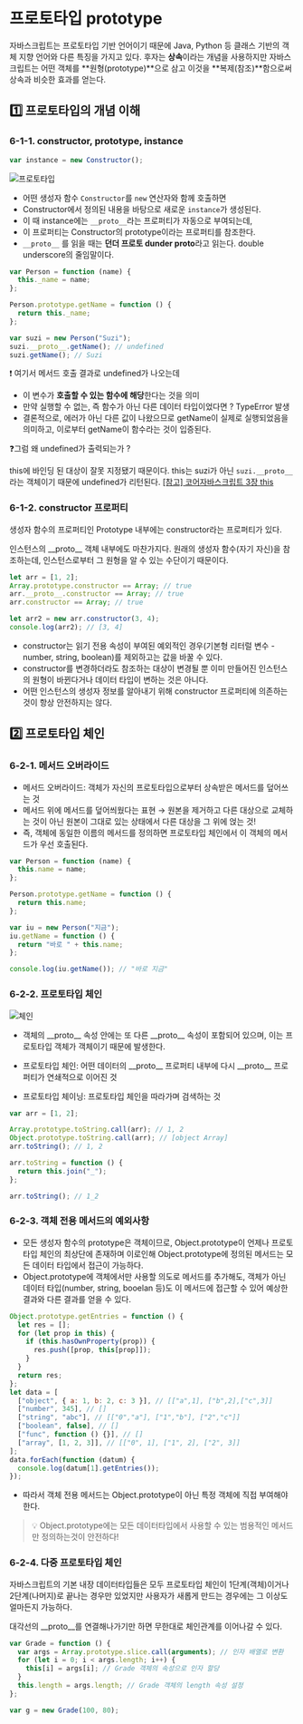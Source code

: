 # 프로토타입 prototype

자바스크립트는 프로토타입 기반 언어이기 때문에 Java, Python 등 클래스 기반의 객체 지향 언어와 다른 특징을 가지고 있다. 후자는 **상속**이라는 개념을 사용하지만 자바스크립트는 어떤 객체를 **원형(prototype)**으로 삼고 이것을 **복제(참조)**함으로써 상속과 비슷한 효과를 얻는다.

## 1️⃣ 프로토타입의 개념 이해

### 6-1-1. constructor, prototype, instance

```jsx
var instance = new Constructor();
```

![프로토타입](../img/coreJS-6/prototype.jpg)

- 어떤 생성자 함수 `Constructor`를 `new` 연산자와 함께 호출하면
- Constructor에서 정의된 내용을 바탕으로 새로운 `instance`가 생성된다.
- 이 때 instance에는 `__proto__`라는 프로퍼티가 자동으로 부여되는데,
- 이 프로퍼티는 Constructor의 prototype이라는 프로퍼티를 참조한다.
- `__proto__` 를 읽을 때는 **던더 프로토 dunder proto**라고 읽는다. double underscore의 줄임말이다.

```jsx
var Person = function (name) {
  this._name = name;
};

Person.prototype.getName = function () {
  return this._name;
};

var suzi = new Person("Suzi");
suzi.__proto__.getName(); // undefined
suzi.getName(); // Suzi
```

❗️ 여기서 메서드 호출 결과로 undefined가 나오는데

- 이 변수가 **호출할 수 있는 함수에 해당**한다는 것을 의미
- 만약 실행할 수 없는, 즉 함수가 아닌 다른 데이터 타입이었다면 ? TypeError 발생
- 결론적으로, 에러가 아닌 다른 값이 나왔으므로 getName이 실제로 실행되었음을 의미하고, 이로부터 getName이 함수라는 것이 입증된다.

❓그럼 왜 undefined가 출력되는가 ?

this에 바인딩 된 대상이 잘못 지정됐기 때문이다. this는 suzi가 아닌 `suzi.__proto__`라는 객체이기 때문에 undefined가 리턴된다. [[참고] 코어자바스크립트 3장 this](https://velog.io/@gaeunchoi/%EB%B6%81%EC%8A%A4%ED%84%B0%EB%94%94-%EC%BD%94%EC%96%B4%EC%9E%90%EB%B0%94%EC%8A%A4%ED%81%AC%EB%A6%BD%ED%8A%B8-3%EC%9E%A5-this)

### 6-1-2. constructor 프로퍼티

생성자 함수의 프로퍼티인 Prototype 내부에는 constructor라는 프로퍼티가 있다.

인스턴스의 \_\_proto\_\_ 객체 내부에도 마찬가지다. 원래의 생성자 함수(자기 자신)을 참조하는데, 인스턴스로부터 그 원형을 알 수 있는 수단이기 때문이다.

```jsx
let arr = [1, 2];
Array.prototype.constructor == Array; // true
arr.__proto__.constructor == Array; // true
arr.constructor == Array; // true

let arr2 = new arr.constructor(3, 4);
console.log(arr2); // [3, 4]
```

- constructor는 읽기 전용 속성이 부여된 예외적인 경우(기본형 리터럴 변수 - number, string, boolean)를 제외하고는 값을 바꿀 수 있다.
- constructor를 변경하더라도 참조하는 대상이 변경될 뿐 이미 만들어진 인스턴스의 원형이 바뀐다거나 데이터 타입이 변하는 것은 아니다.
- 어떤 인스턴스의 생성자 정보를 알아내기 위해 constructor 프로퍼티에 의존하는것이 항상 안전하지는 않다.

## 2️⃣ 프로토타입 체인

### 6-2-1. 메서드 오버라이드

- 메서드 오버라이드: 객체가 자신의 프로토타입으로부터 상속받은 메서드를 덮어쓰는 것
- 메서드 위에 메서드를 덮어씌웠다는 표현 → 원본을 제거하고 다른 대상으로 교체하는 것이 아닌 원본이 그대로 있는 상태에서 다른 대상을 그 위에 얹는 것!
- 즉, 객체에 동일한 이름의 메서드를 정의하면 프로토타입 체인에서 이 객체의 메서드가 우선 호출된다.

```jsx
var Person = function (name) {
  this.name = name;
};

Person.prototype.getName = function () {
  return this.name;
};

var iu = new Person("지금");
iu.getName = function () {
  return "바로 " + this.name;
};

console.log(iu.getName()); // "바로 지금"
```

### 6-2-2. 프로토타입 체인

![체인](../img/coreJS-6/prototype-chain.png)

- 객체의 \_\_proto\_\_ 속성 안에는 또 다른 \_\_proto\_\_ 속성이 포함되어 있으며, 이는 프로토타입 객체가 객체이기 때문에 발생한다.

- 프로토타입 체인: 어떤 데이터의 \_\_proto\_\_ 프로퍼티 내부에 다시 \_\_proto\_\_ 프로퍼티가 연쇄적으로 이어진 것
- 프로토타입 체이닝: 프로토타입 체인을 따라가며 검색하는 것

```jsx
var arr = [1, 2];

Array.prototype.toString.call(arr); // 1, 2
Object.prototype.toString.call(arr); // [object Array]
arr.toString(); // 1, 2

arr.toString = function () {
  return this.join("_");
};

arr.toString(); // 1_2
```

### 6-2-3. 객체 전용 메서드의 예외사항

- 모든 생성자 함수의 prototype은 객체이므로, Object.prototype이 언제나 프로토타입 체인의 최상단에 존재하며 이로인해 Object.prototype에 정의된 메서드는 모든 데이터 타입에서 접근이 가능하다.
- Object.prototype에 객체에서만 사용할 의도로 메서드를 추가해도, 객체가 아닌 데이터 타입(number, string, booelan 등)도 이 메서드에 접근할 수 있어 예상한 결과와 다른 결과를 얻을 수 있다.

```jsx
Object.prototype.getEntries = function () {
  let res = [];
  for (let prop in this) {
    if (this.hasOwnProperty(prop)) {
      res.push([prop, this[prop]]);
    }
  }
  return res;
};
let data = [
  ["object", { a: 1, b: 2, c: 3 }], // [["a",1], ["b",2],["c",3]]
  ["number", 345], // []
  ["string", "abc"], // [["0","a"], ["1","b"], ["2","c"]]
  ["boolean", false], // []
  ["func", function () {}], // []
  ["array", [1, 2, 3]], // [["0", 1], ["1", 2], ["2", 3]]
];
data.forEach(function (datum) {
  console.log(datum[1].getEntries());
});
```

- 따라서 객체 전용 메서드는 Object.prototype이 아닌 특정 객체에 직접 부여해야한다.

> 💡 Object.prototype에는 모든 데이터타입에서 사용할 수 있는 범용적인 메서드만 정의하는것이 안전하다!

### 6-2-4. 다중 프로토타입 체인

자바스크립트의 기본 내장 데이터타입들은 모두 프로토타입 체인이 1단계(객체)이거나 2단계(나머지)로 끝나는 경우만 있었지만 사용자가 새롭게 만드는 경우에는 그 이상도 얼마든지 가능하다.

대각선의 \_\_proto\_\_를 연결해나가기만 하면 무한대로 체인관계를 이어나갈 수 있다.

```jsx
var Grade = function () {
  var args = Array.prototype.slice.call(arguments); // 인자 배열로 변환
  for (let i = 0; i < args.length; i++) {
    this[i] = args[i]; // Grade 객체의 속성으로 인자 할당
  }
  this.length = args.length; // Grade 객체의 length 속성 설정
};

var g = new Grade(100, 80);
```
